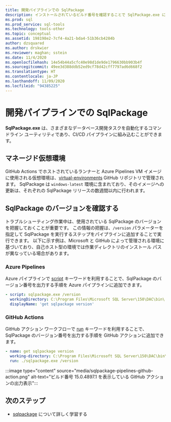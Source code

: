 ```yaml
---
title: 開発パイプラインでの SqlPackage
description: インストールされているビルド番号を確認することで SqlPackage.exe によるデータベース開発パイプラインのトラブルシューティングを行う方法について説明します。
ms.prod: sql
ms.prod_service: sql-tools
ms.technology: tools-other
ms.topic: conceptual
ms.assetid: 198198e2-7cf4-4a21-bda4-51b36cb4284b
author: dzsquared
ms.author: drskwier
ms.reviewer: maghan; sstein
ms.date: 11/4/2020
ms.openlocfilehash: 14e54b44a5cfc40e98d1de9de1796630bb903b4f
ms.sourcegitcommit: 49ee3d388ddb52ed9cf78d42cff7797ad6d668f2
ms.translationtype: HT
ms.contentlocale: ja-JP
ms.lasthandoff: 11/09/2020
ms.locfileid: "94385225"
---
```

# <a name="sqlpackage-in-development-pipelines"></a>開発パイプラインでの SqlPackage

**SqlPackage.exe** は、さまざまなデータベース開発タスクを自動化するコマンドライン ユーティリティであり、CI/CD パイプラインに組み込むことができます。

## <a name="managed-virtual-environments"></a>マネージド仮想環境

GitHub Actions でホストされているランナーと Azure Pipelines VM イメージに使用される仮想環境は、[virtual-environments](https://github.com/actions/virtual-environments) GitHub リポジトリで管理されます。  SqlPackage は `windows-latest` 環境に含まれており、そのイメージへの更新は、それぞれの SqlPackage リリースの数週間以内に行われます。

## <a name="checking-the-sqlpackage-version"></a>SqlPackage のバージョンを確認する

トラブルシューティング作業中は、使用されている SqlPackage のバージョンを把握しておくことが重要です。  この情報の把握は、`/version` パラメーターを指定して SqlPackage を実行するステップをパイプラインに追加することで実行できます。  以下に示す例は、Microsoft と GitHub によって管理される環境に基づいており、自己ホスト型の環境では作業ディレクトリのインストール パスが異なっている場合があります。

### <a name="azure-pipelines"></a>Azure Pipelines

Azure パイプラインで [script](https://docs.microsoft.com/azure/devops/pipelines/yaml-schema#script) キーワードを利用することで、SqlPackage のバージョン番号を出力する手順を Azure パイプラインに追加できます。

```yaml
- script: sqlpackage.exe /version
  workingDirectory: C:\Program Files\Microsoft SQL Server\150\DAC\bin\
  displayName: 'get sqlpackage version'
```

### <a name="github-actions"></a>GitHub Actions

GitHub アクション ワークフローで [run](https://docs.github.com/en/free-pro-team@latest/actions/reference/workflow-syntax-for-github-actions) キーワードを利用することで、SqlPackage のバージョン番号を出力する手順を GitHub アクションに追加できます。

```yaml
- name: get sqlpackage version
  working-directory: C:\Program Files\Microsoft SQL Server\150\DAC\bin\
  run: ./sqlpackage.exe /version
```

:::image type="content" source="media/sqlpackage-pipelines-github-action.png" alt-text="ビルド番号 15.0.4897.1 を表示している GitHub アクションの出力表示":::

## <a name="next-steps"></a>次のステップ

- [sqlpackage](sqlpackage.md) について詳しく学習する
